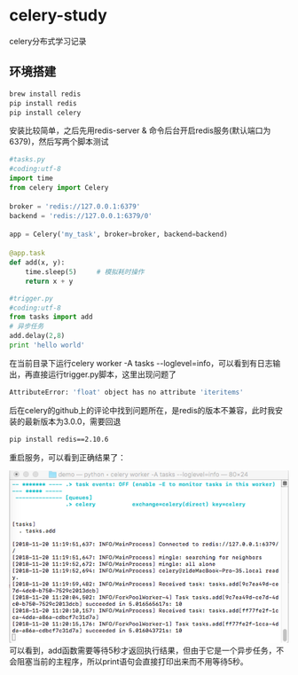 # celery-study
celery分布式学习记录
## 环境搭建
```bash
brew install redis
pip install redis
pip install celery
```
安装比较简单，之后先用redis-server & 命令后台开启redis服务(默认端口为6379)，然后写两个脚本测试
```python
#tasks.py
#coding:utf-8
import time
from celery import Celery

broker = 'redis://127.0.0.1:6379'
backend = 'redis://127.0.0.1:6379/0'

app = Celery('my_task', broker=broker, backend=backend)

@app.task
def add(x, y):
    time.sleep(5)     # 模拟耗时操作
    return x + y
```

```python
#trigger.py
#coding:utf-8
from tasks import add
# 异步任务
add.delay(2,8)
print 'hello world'
```
在当前目录下运行celery worker -A tasks --loglevel=info，可以看到有日志输出，再直接运行trigger.py脚本，这里出现问题了
```bash
AttributeError: 'float' object has no attribute 'iteritems'
```
后在celery的github上的评论中找到问题所在，是redis的版本不兼容，此时我安装的最新版本为3.0.0，需要回退
```bash
pip install redis==2.10.6
```
重启服务，可以看到正确结果了： 

![](https://github.com/weizhimeng/celery-study/blob/master/1.png) 
可以看到，add函数需要等待5秒才返回执行结果，但由于它是一个异步任务，不会阻塞当前的主程序，所以print语句会直接打印出来而不用等待5秒。 


